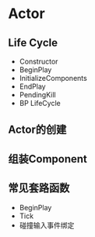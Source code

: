 # Actor

## Life Cycle

+ Constructor
+ BeginPlay
+ InitializeComponents
+ EndPlay
+ PendingKill
+ BP LifeCycle

## Actor的创建



## 组装Component



## 常见套路函数

+ BeginPlay
+ Tick
+ 碰撞输入事件绑定